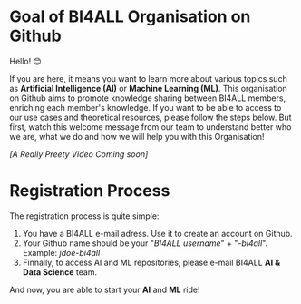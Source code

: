 # Goal of BI4ALL Organisation on Github

Hello! 😊

If you are here, it means you want to learn more about various topics such as **Artificial Intelligence (AI)** or **Machine Learning (ML)**. This organisation on Github aims to promote knowledge sharing between BI4ALL members, enriching each member's knowledge. If you want to be able to access to our use cases and theoretical resources, please follow the steps below. But first, watch this welcome message from our team to understand better who we are, what we do and how we will help you with this Organisation!

*[A Really Preety Video Coming soon]*

# Registration Process

The registration process is quite simple:

1. You have a BI4ALL e-mail adress. Use it to create an account on Github.
2. Your Github name should be your "*BI4ALL username*" + "*-bi4all*". Example: *jdoe-bi4all*
3. Finnally, to access AI and ML repositories, please e-mail BI4ALL **AI & Data Science** team.

And now, you are able to start your **AI** and **ML** ride! 

